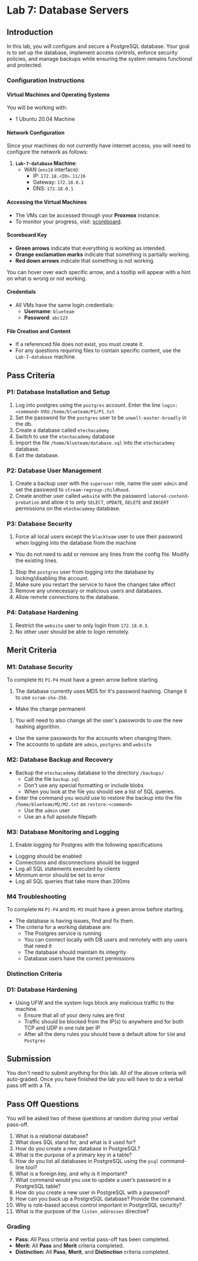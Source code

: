 # Lab 7: Database Servers

## Introduction

In this lab, you will configure and secure a PostgreSQL database. Your goal is to set up the database, implement access controls, enforce security policies, and manage backups while ensuring the system remains functional and protected.  

### Configuration Instructions

#### Virtual Machines and Operating Systems
You will be working with:  
  - 1 Ubuntu 20.04 Machine

#### Network Configuration
Since your machines do not currently have internet access, you will need to configure the network as follows:  

1. **`Lab-7-database` Machine**:  
    - WAN (`ens18` interface):  
        - IP: `172.18.<ID>.11/16`  
        - Gateway: `172.18.0.1`  
        - DNS: `172.18.0.1`  

#### **Accessing the Virtual Machines**  
- The VMs can be accessed through your **Proxmox** instance.  
- To monitor your progress, visit: <a href="http://172.18.0.3/lab/7" target="_blank">scoreboard</a>.

#### Scoreboard Key
- **Green arrows** indicate that everything is working as intended.
- **Orange exclamation marks** indicate that something is partially working.
- **Red down arrows** indicate that something is not working.

You can hover over each specific arrow, and a tooltip will appear with a hint on what is wrong or not working.

#### **Credentials**  
- All VMs have the same login credentials:  
  - **Username**: `blueteam`  
  - **Password**: `abc123`  

#### **File Creation and Content**  
- If a referenced file does not exist, you must create it.  
- For any questions requiring files to contain specific content, use the `Lab-7-database` machine.  

## Pass Criteria

### P1: Database Installation and Setup

1. Log into postgres using the `postgres` account. Enter the line `login:<command>` into `/home/blueteam/P1/P1.txt`
1. Set the password for the `postgres` user to be `unwell-easter-broadly` in the db.
1. Create a database called `etechacademy`
1. Switch to use the `etechacademy` database
1. Import the file `/home/blueteam/database.sql` into the `etechacademy` database.
1. Exit the database.

### P2: Database User Management 

1. Create a backup user with the `superuser` role, name the user `admin` and set the password to `stream-regroup-childhood`.
1. Create another user called `website` with the password `labored-contend-probation` and allow it to only `SELECT`, `UPDATE`, `DELETE` and `INSERT` permissions on the `etechacademy` database.

### P3: Database Security

1. Force all local users except the `blackteam` user to use their password when logging into the database from the machine
  - You do not need to add or remove any lines from the config file. Modify the existing lines.
1. Stop the `postgres` user from logging into the database by locking/disabling the account.
1. Make sure you restart the service to have the changes take effect
1. Remove any unnecessary or malicious users and databases.
1. Allow remote connections to the database.

### P4: Database Hardening

1. Restrict the `website` user to only login from `172.18.0.3`.
1. No other user should be able to login remotely.

## Merit Criteria

### M1: Database Security

To complete `M1` `P1-P4` must have a green arrow before starting.

1. The database currently uses MD5 for it's password hashing. Change it to use `scram-sha-256`.
  - Make the change permanent
1. You will need to also change all the user's passwords to use the new hashing algorithm.
  - Use the same passwords for the accounts when changing them.
  - The accounts to update are `admin`, `postgres` and `website`

### M2: Database Backup and Recovery

- Backup the `etechacademy` database to the directory `/backups/`
  - Call the file `backup.sql`
  - Don't use any special formatting or include blobs
  - When you look at the file you should see a list of SQL queries.
- Enter the command you would use to restore the backup into the file `/home/blueteam/M2/M2.txt` as `restore:<command>`
  - Use the `admin` user
  - Use an a full apsolute filepath

### M3: Database Monitoring and Logging 

1. Enable logging for Postgres with the following specifications
  - Logging should be enabled
  - Connections and disconnections should be logged
  - Log all SQL statements executed by clients
  - Minimum error should be set to error
  - Log all SQL queries that take more than 200ms

### M4 Troubleshooting
To complete `M4` `P1-P4` and `M1-M3` must have a green arrow before starting.
 
- The database is having issues, find and fix them.
- The criteria for a working database are:
  - The Postgres service is running
  - You can connect locally with DB users and remotely with any users that need it
  - The database should maintain its integrity
  - Database users have the correct permissions


### Distinction Criteria

### D1: Database Hardening

- Using UFW and the system logs block any malicious traffic to the machine.
  - Ensure that all of your deny rules are first
  - Traffic should be blocked from the IP(s) to anywhere and for both TCP and UDP in one rule per IP
  - After all the deny rules you should have a default allow for `SSH` and `Postgres` 

## Submission

You don't need to submit anything for this lab. All of the above criteria will auto-graded. Once you have finished the lab you will have to do a verbal pass off with a TA.

## Pass Off Questions

You will be asked two of these questions at random during your verbal pass-off. 

1. What is a relational database?  
1. What does SQL stand for, and what is it used for?
1. How do you create a new database in PostgreSQL?  
1. What is the purpose of a primary key in a table?  
1. How do you list all databases in PostgreSQL using the `psql` command-line tool?  
1. What is a foreign key, and why is it important?  
1. What command would you use to update a user’s password in a PostgreSQL table?  
1. How do you create a new user in PostgreSQL with a password?  
1. How can you back up a PostgreSQL database? Provide the command.  
1. Why is role-based access control important in PostgreSQL security?  
1. What is the purpose of the `listen_addresses` directive?

### Grading

- **Pass**: All Pass criteria and verbal pass-off has been completed.
- **Merit:** All **Pass** and **Merit** criteria completed.
- **Distinction:** All **Pass**, **Merit**, and **Distinction** criteria completed.


